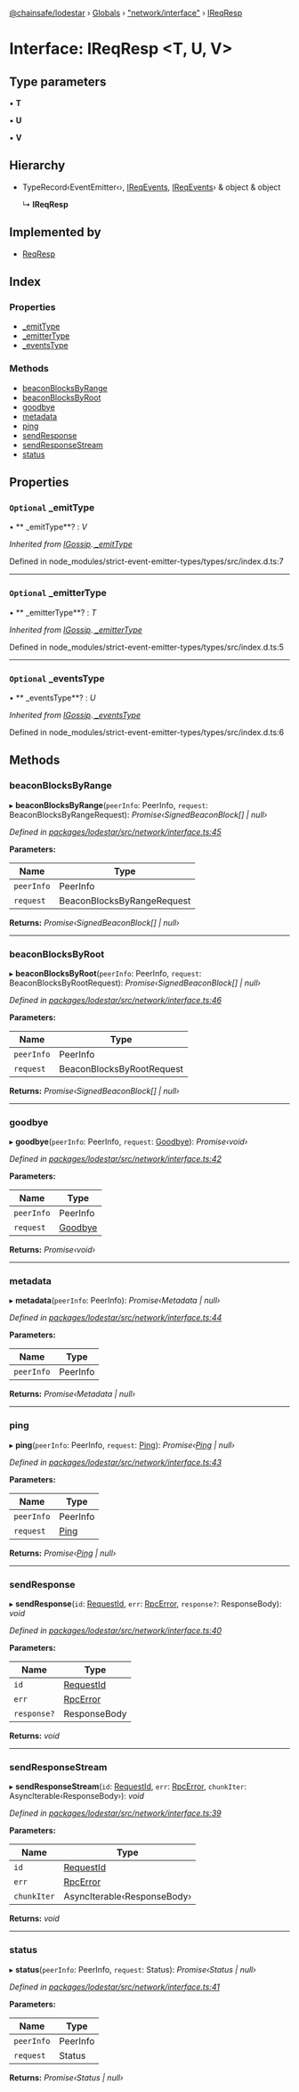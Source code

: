 [@chainsafe/lodestar](../README.md) › [Globals](../globals.md) › ["network/interface"](../modules/_network_interface_.md) › [IReqResp](_network_interface_.ireqresp.md)

# Interface: IReqResp <**T, U, V**>

## Type parameters

▪ **T**

▪ **U**

▪ **V**

## Hierarchy

* TypeRecord‹EventEmitter‹›, [IReqEvents](_network_interface_.ireqevents.md), [IReqEvents](_network_interface_.ireqevents.md)› & object & object

  ↳ **IReqResp**

## Implemented by

* [ReqResp](../classes/_network_reqresp_.reqresp.md)

## Index

### Properties

* [ _emitType](_network_interface_.ireqresp.md#optional--_emittype)
* [ _emitterType](_network_interface_.ireqresp.md#optional--_emittertype)
* [ _eventsType](_network_interface_.ireqresp.md#optional--_eventstype)

### Methods

* [beaconBlocksByRange](_network_interface_.ireqresp.md#beaconblocksbyrange)
* [beaconBlocksByRoot](_network_interface_.ireqresp.md#beaconblocksbyroot)
* [goodbye](_network_interface_.ireqresp.md#goodbye)
* [metadata](_network_interface_.ireqresp.md#metadata)
* [ping](_network_interface_.ireqresp.md#ping)
* [sendResponse](_network_interface_.ireqresp.md#sendresponse)
* [sendResponseStream](_network_interface_.ireqresp.md#sendresponsestream)
* [status](_network_interface_.ireqresp.md#status)

## Properties

### `Optional`  _emitType

• ** _emitType**? : *V*

*Inherited from [IGossip](_network_gossip_interface_.igossip.md).[ _emitType](_network_gossip_interface_.igossip.md#optional--_emittype)*

Defined in node_modules/strict-event-emitter-types/types/src/index.d.ts:7

___

### `Optional`  _emitterType

• ** _emitterType**? : *T*

*Inherited from [IGossip](_network_gossip_interface_.igossip.md).[ _emitterType](_network_gossip_interface_.igossip.md#optional--_emittertype)*

Defined in node_modules/strict-event-emitter-types/types/src/index.d.ts:5

___

### `Optional`  _eventsType

• ** _eventsType**? : *U*

*Inherited from [IGossip](_network_gossip_interface_.igossip.md).[ _eventsType](_network_gossip_interface_.igossip.md#optional--_eventstype)*

Defined in node_modules/strict-event-emitter-types/types/src/index.d.ts:6

## Methods

###  beaconBlocksByRange

▸ **beaconBlocksByRange**(`peerInfo`: PeerInfo, `request`: BeaconBlocksByRangeRequest): *Promise‹SignedBeaconBlock[] | null›*

*Defined in [packages/lodestar/src/network/interface.ts:45](https://github.com/ChainSafe/lodestar/blob/a7b4c5ad0/packages/lodestar/src/network/interface.ts#L45)*

**Parameters:**

Name | Type |
------ | ------ |
`peerInfo` | PeerInfo |
`request` | BeaconBlocksByRangeRequest |

**Returns:** *Promise‹SignedBeaconBlock[] | null›*

___

###  beaconBlocksByRoot

▸ **beaconBlocksByRoot**(`peerInfo`: PeerInfo, `request`: BeaconBlocksByRootRequest): *Promise‹SignedBeaconBlock[] | null›*

*Defined in [packages/lodestar/src/network/interface.ts:46](https://github.com/ChainSafe/lodestar/blob/a7b4c5ad0/packages/lodestar/src/network/interface.ts#L46)*

**Parameters:**

Name | Type |
------ | ------ |
`peerInfo` | PeerInfo |
`request` | BeaconBlocksByRootRequest |

**Returns:** *Promise‹SignedBeaconBlock[] | null›*

___

###  goodbye

▸ **goodbye**(`peerInfo`: PeerInfo, `request`: [Goodbye](../enums/_constants_network_.method.md#goodbye)): *Promise‹void›*

*Defined in [packages/lodestar/src/network/interface.ts:42](https://github.com/ChainSafe/lodestar/blob/a7b4c5ad0/packages/lodestar/src/network/interface.ts#L42)*

**Parameters:**

Name | Type |
------ | ------ |
`peerInfo` | PeerInfo |
`request` | [Goodbye](../enums/_constants_network_.method.md#goodbye) |

**Returns:** *Promise‹void›*

___

###  metadata

▸ **metadata**(`peerInfo`: PeerInfo): *Promise‹Metadata | null›*

*Defined in [packages/lodestar/src/network/interface.ts:44](https://github.com/ChainSafe/lodestar/blob/a7b4c5ad0/packages/lodestar/src/network/interface.ts#L44)*

**Parameters:**

Name | Type |
------ | ------ |
`peerInfo` | PeerInfo |

**Returns:** *Promise‹Metadata | null›*

___

###  ping

▸ **ping**(`peerInfo`: PeerInfo, `request`: [Ping](../enums/_constants_network_.method.md#ping)): *Promise‹[Ping](../enums/_constants_network_.method.md#ping) | null›*

*Defined in [packages/lodestar/src/network/interface.ts:43](https://github.com/ChainSafe/lodestar/blob/a7b4c5ad0/packages/lodestar/src/network/interface.ts#L43)*

**Parameters:**

Name | Type |
------ | ------ |
`peerInfo` | PeerInfo |
`request` | [Ping](../enums/_constants_network_.method.md#ping) |

**Returns:** *Promise‹[Ping](../enums/_constants_network_.method.md#ping) | null›*

___

###  sendResponse

▸ **sendResponse**(`id`: [RequestId](../modules/_constants_network_.md#requestid), `err`: [RpcError](../classes/_network_error_.rpcerror.md), `response?`: ResponseBody): *void*

*Defined in [packages/lodestar/src/network/interface.ts:40](https://github.com/ChainSafe/lodestar/blob/a7b4c5ad0/packages/lodestar/src/network/interface.ts#L40)*

**Parameters:**

Name | Type |
------ | ------ |
`id` | [RequestId](../modules/_constants_network_.md#requestid) |
`err` | [RpcError](../classes/_network_error_.rpcerror.md) |
`response?` | ResponseBody |

**Returns:** *void*

___

###  sendResponseStream

▸ **sendResponseStream**(`id`: [RequestId](../modules/_constants_network_.md#requestid), `err`: [RpcError](../classes/_network_error_.rpcerror.md), `chunkIter`: AsyncIterable‹ResponseBody›): *void*

*Defined in [packages/lodestar/src/network/interface.ts:39](https://github.com/ChainSafe/lodestar/blob/a7b4c5ad0/packages/lodestar/src/network/interface.ts#L39)*

**Parameters:**

Name | Type |
------ | ------ |
`id` | [RequestId](../modules/_constants_network_.md#requestid) |
`err` | [RpcError](../classes/_network_error_.rpcerror.md) |
`chunkIter` | AsyncIterable‹ResponseBody› |

**Returns:** *void*

___

###  status

▸ **status**(`peerInfo`: PeerInfo, `request`: Status): *Promise‹Status | null›*

*Defined in [packages/lodestar/src/network/interface.ts:41](https://github.com/ChainSafe/lodestar/blob/a7b4c5ad0/packages/lodestar/src/network/interface.ts#L41)*

**Parameters:**

Name | Type |
------ | ------ |
`peerInfo` | PeerInfo |
`request` | Status |

**Returns:** *Promise‹Status | null›*
